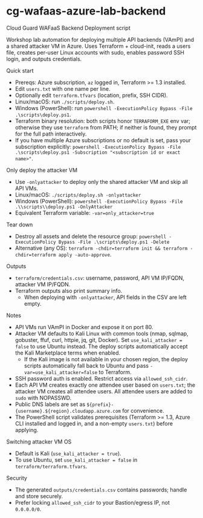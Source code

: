 # cg-wafaas-azure-lab-backend
Cloud Guard WAFaaS Backend Deployment script

Workshop lab automation for deploying multiple API backends (VAmPI) and a shared attacker VM in Azure. Uses Terraform + cloud-init, reads a users file, creates per-user Linux accounts with sudo, enables password SSH login, and outputs credentials.

Quick start
- Prereqs: Azure subscription, `az` logged in, Terraform >= 1.3 installed.
- Edit `users.txt` with one name per line.
- Optionally edit `terraform.tfvars` (location, prefix, SSH CIDR).
- Linux/macOS: run `./scripts/deploy.sh`.
- Windows (PowerShell): run `powershell -ExecutionPolicy Bypass -File .\scripts\deploy.ps1`.
- Terraform binary resolution: both scripts honor `TERRAFORM_EXE` env var; otherwise they use `terraform` from PATH; if neither is found, they prompt for the full path interactively.
- If you have multiple Azure subscriptions or no default is set, pass your subscription explicitly: `powershell -ExecutionPolicy Bypass -File .\scripts\deploy.ps1 -Subscription "<subscription id or exact name>"`.

Only deploy the attacker VM
- Use `-onlyattacker` to deploy only the shared attacker VM and skip all API VMs.
- Linux/macOS: `./scripts/deploy.sh -onlyattacker`
- Windows (PowerShell): `powershell -ExecutionPolicy Bypass -File .\\scripts\\deploy.ps1 -OnlyAttacker`
- Equivalent Terraform variable: `-var=only_attacker=true`

Tear down
- Destroy all assets and delete the resource group: `powershell -ExecutionPolicy Bypass -File .\scripts\deploy.ps1 -Delete`
- Alternative (any OS): `terraform -chdir=terraform init && terraform -chdir=terraform apply -auto-approve`.

Outputs
- `terraform/credentials.csv`: username, password, API VM IP/FQDN, attacker VM IP/FQDN.
- Terraform outputs also print summary info.
  - When deploying with `-onlyattacker`, API fields in the CSV are left empty.

Notes
- API VMs run VAmPI in Docker and expose it on port 80.
- Attacker VM defaults to Kali Linux with common tools (nmap, sqlmap, gobuster, ffuf, curl, httpie, jq, git, Docker). Set `use_kali_attacker = false` to use Ubuntu instead. The deploy scripts automatically accept the Kali Marketplace terms when enabled.
  - If the Kali image is not available in your chosen region, the deploy scripts automatically fall back to Ubuntu and pass `-var=use_kali_attacker=false` to Terraform.
- SSH password auth is enabled. Restrict access via `allowed_ssh_cidr`.
- Each API VM creates exactly one attendee user based on `users.txt`; the attacker VM creates all attendee users. All attendee users are added to `sudo` with NOPASSWD.
- Public DNS labels are set as `${prefix}-{username}.${region}.cloudapp.azure.com` for convenience.
 - The PowerShell script validates prerequisites (Terraform >= 1.3, Azure CLI installed and logged in, and a non-empty `users.txt`) before applying.

Switching attacker VM OS
- Default is Kali (`use_kali_attacker = true`).
- To use Ubuntu, set `use_kali_attacker = false` in `terraform/terraform.tfvars`.

Security
- The generated `outputs/credentials.csv` contains passwords; handle and store securely.
- Prefer locking `allowed_ssh_cidr` to your Bastion/egress IP, not `0.0.0.0/0`.
